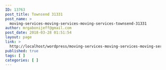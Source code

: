 ```yaml
---
ID: 13763
post_title: Townsend 31331
post_name: >
  moving-services-moving-services-moving-services-townsend-31331
author: mrgabonijeff@gmail.com
post_date: 2018-03-28 01:51:54
layout: page
link: >
  http://localhost/wordpress/moving-services-moving-services-moving-services-townsend-31331/
published: true
tags: [ ]
categories: [ ]
---
```

